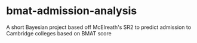 # bmat-admission-analysis
A short Bayesian project based off McElreath's SR2 to predict admission to Cambridge colleges based on BMAT score

